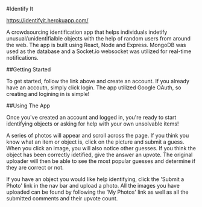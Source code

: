 #Identify It

https://identifyit.herokuapp.com/

A crowdsourcing identification app that helps individuals indetify unusual/unidentifialble objects with the help of random users from around the web. The app is built using React, Node and Express. MongoDB was used as the database and a Socket.io websocket was utilized for real-time notifications.

##Getting Started

To get started, follow the link above and create an account. If you already have an accoutn, simply click login. The app utilized Google OAuth, so creating and logining in is simple!

##Using The App

Once you've created an account and logged in, you're ready to start identifying objects or asking for help with your own unsolvable items!

A series of photos will appear and scroll across the page. If you think you know what an item or object is, click on the picture and submit a guess. When you click an image, you will also notice other guesses. If you think the object has been correctly idetified, give the answer an upvote. The original uploader will then be able to see the most popular guesses and determine if they are correct or not.

If you have an object you would like help identifying, click the 'Submit a Photo' link in the nav bar and upload a photo. All the images you have uploaded can be found by following the 'My Photos' link as well as all the submitted comments and their upvote count.




